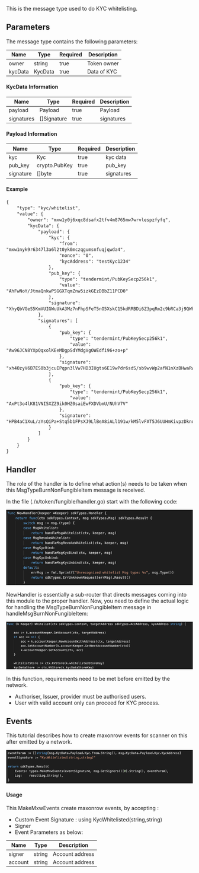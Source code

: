 This is the message type used to do KYC whitelisting.

## Parameters

The message type contains the following parameters:

<!-- type MsgWhitelist struct {
	Owner   sdkTypes.AccAddress `json:"owner"`
	KycData KycData             `json:"kycData"`
}

type KycData struct {
	Payload    Payload     `json:"payload"`
	Signatures []Signature `json:"signatures"`
}

type Payload struct {
	Kyc           Kyc `json:"kyc"`
	crypto.PubKey `json:"pub_key"`
	Signature     []byte `json:"signature"`
} -->

| Name | Type | Required | Description                 |
| ---- | ---- | -------- | --------------------------- |
| owner | string | true   | Token owner| | 
| kycData| KycData | true   | Data of KYC | | 


#### KycData Information
| Name | Type | Required | Description                 |
| ---- | ---- | -------- | --------------------------- |
| payload | Payload | true   | Payload| | 
| signatures | []Signature | true   | signatures | |


#### Payload Information
| Name | Type | Required | Description                 |
| ---- | ---- | -------- | --------------------------- |
| kyc | Kyc | true   | kyc data| | 
| pub_key | crypto.PubKey | true   | pub_key| | 
| signature | []byte | true   | signatures| | 



#### Example
```
{
    "type": "kyc/whitelist",
    "value": {
        "owner": "mxw1y0j6xqc8dsafx2tfv4m8765mw7wrvlespzfyfq",
        "kycData": {
            "payload": {
                "kyc": {
                    "from": "mxw1nyk9r6347l3a6l2t0yk0mczqgumsnfuqjqwda4",
                    "nonce": "0",
                    "kycAddress": "testKyc1234"
                },
                "pub_key": {
                    "type": "tendermint/PubKeySecp256k1",
                    "value": "AhFwNoY/JtmaQnkwPSGGXTqmZnw5izkGEzDBbZ11PCD0"
                },
                "signature": "XhyQbVGeS5KmVUIGWuUkA3Mz7nFhpSFeT5nO5XskC15kdRRBDi6Z3pqRm2c9bRCa3j9QWhG+MurOHnI6/QS9GA=="
            },
            "signatures": [
                {
                    "pub_key": {
                        "type": "tendermint/PubKeySecp256k1",
                        "value": "Aw96JCN8YXpQqxolKEeMDgpSdYMdgVgOWEdfi96+zo+p"
                    },
                    "signature": "xh4OzyV6B7ES0b3jcuIPqpn3lVw7HD3IUgts6E19wPdr6sdS/sb9wvWp2afN1nXzBHwaRwDmsU1oujhrqRErzg=="
                },
                {
                    "pub_key": {
                        "type": "tendermint/PubKeySecp256k1",
                        "value": "AxPt3o4lK81VNI5XZZ9ik0HZ0saiEwFXDVbmU/NUhV7V"
                    },
                    "signature": "HPB4aC1XuL/zYsQiPa+Stq5b1FPsXJ9LlBeA8iALl191w/kM5lvFAT5J6UUHmKivpzDknoXuxtyjDkallZYY/w=="
                }
            ]
        }
    }
}

```

## Handler

The role of the handler is to define what action(s) needs to be taken when this MsgTypeBurnNonFungibleItem message is received.

In the file (./x/token/fungible/handler.go) start with the following code:

![Image-1](../pic/Whitelist_01.png)


NewHandler is essentially a sub-router that directs messages coming into this module to the proper handler.
Now, you need to define the actual logic for handling the MsgTypeBurnNonFungibleItem message in handleMsgBurnNonFungibleItem:

![Image-2](../pic/Whitelist_02.png)


In this function, requirements need to be met before emitted by the network.  

* Authoriser, Issuer, provider must be authorised users.
* User with valid account only can proceed for KYC process.  


## Events
This tutorial describes how to create maxonrow events for scanner on this after emitted by a network.

![Image-1](../pic/Whitelist_03.png)  


#### Usage
This MakeMxwEvents create maxonrow events, by accepting :

* Custom Event Signature : using KycWhitelisted(string,string)
* Signer
* Event Parameters as below: 

| Name | Type | Description                 |
| ---- | ---- | --------------------------- |
| signer | string | Account address| | 
| account | string | Account address| |


